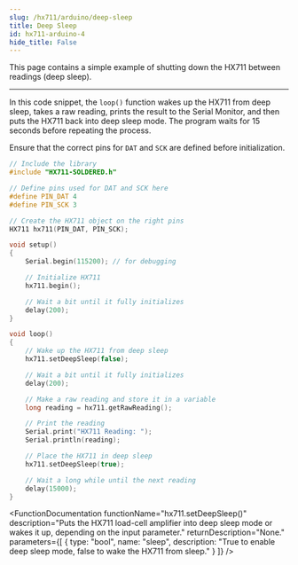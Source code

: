 ```yaml
---
slug: /hx711/arduino/deep-sleep
title: Deep Sleep
id: hx711-arduino-4
hide_title: False
---
```


This page contains a simple example of shutting down the HX711 between readings (deep sleep).

---

In this code snippet, the `loop()` function wakes up the HX711 from deep sleep, takes a raw reading, prints the result to the Serial Monitor, and then puts the HX711 back into deep sleep mode. The program waits for 15 seconds before repeating the process.

<WarningBox>Ensure that the correct pins for `DAT` and `SCK` are defined before initialization. </WarningBox>

```cpp
// Include the library
#include "HX711-SOLDERED.h"

// Define pins used for DAT and SCK here
#define PIN_DAT 4
#define PIN_SCK 3

// Create the HX711 object on the right pins
HX711 hx711(PIN_DAT, PIN_SCK);

void setup()
{
    Serial.begin(115200); // for debugging

    // Initialize HX711
    hx711.begin();

    // Wait a bit until it fully initializes
    delay(200);
}

void loop()
{
    // Wake up the HX711 from deep sleep
    hx711.setDeepSleep(false);

    // Wait a bit until it fully initializes
    delay(200);

    // Make a raw reading and store it in a variable
    long reading = hx711.getRawReading();

    // Print the reading
    Serial.print("HX711 Reading: ");
    Serial.println(reading);

    // Place the HX711 in deep sleep
    hx711.setDeepSleep(true);

    // Wait a long while until the next reading
    delay(15000);
}
```

<FunctionDocumentation functionName="hx711.begin()" description="Initializes the HX711 load-cell amplifier, setting up communication and verifying its presence." returnDescription="None." parameters={[]} />

<FunctionDocumentation 
  functionName="hx711.setDeepSleep()" 
  description="Puts the HX711 load-cell amplifier into deep sleep mode or wakes it up, depending on the input parameter." 
  returnDescription="None."
  parameters={[
    { type: "bool", name: "sleep", description: "True to enable deep sleep mode, false to wake the HX711 from sleep." }
  ]}
/>

<CenteredImage src="/img/hx711/hx711_deepsleep.png" alt="Serial Monitor" caption="HX711 Sensor Serial Monitor output"/>

<QuickLink 
  title="deepSleep.ino" 
  description="Example file for utilizing deep sleep while using the HX711"
  url="https://github.com/SolderedElectronics/Soldered-HX711-ADC-For-Weight-Scales-Arduino-Library/blob/main/examples/deepSleep/deepSleep.ino" 
/>
